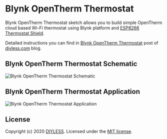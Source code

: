 # Blynk OpenTherm Thermostat

Blynk OpenTherm Thermostat sketch allows you to build simple OpenTherm cloud based Wi-Fi thermostat using Blynk platform and [ESP8266 Thermostat Shield](https://diyless.com/product/esp8266-thermostat-shield).

Detailed instructions you can find in [Blynk OpenTherm Thermostat](https://diyless.com/blog/blynk-opentherm-thermostat) post of [diyless.com](https://diyless.com/Blog) blog.

## Blynk OpenTherm Thermostat Schematic
![Blynk OpenTherm Thermostat Schematic](https://diyless.com/blog/opentherm-sample/master-opentherm-shield-connection.png)

## Blynk OpenTherm Thermostat Application
![Blynk OpenTherm Thermostat Application](https://diyless.com/blog/blynk-opentherm-thermostat/blynk-opentherm-thermostat-app.jpg)

## License
Copyright (c) 2020 [DIYLESS](http://diyless.com/). Licensed under the [MIT license](/LICENSE?raw=true).
